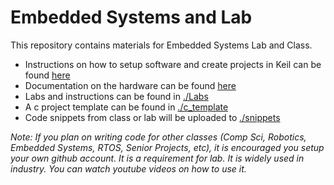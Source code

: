 # Embedded Systems and Lab

This repository contains materials for Embedded Systems Lab and Class.

* Instructions on how to setup software and create projects in Keil can be found [here](/Keil_setup)  
* Documentation on the hardware can be found [here](/Keil_setup)  
* Labs and instructions can be found in [./Labs](/Labs)    
* A c project template can be found in [./c_template](/c_template)    
* Code snippets from class or lab will be uploaded to [./snippets](/snippets)     

*Note: If you plan on writing code for other classes (Comp Sci, Robotics, Embedded Systems, RTOS, Senior Projects, etc), it is encouraged you setup your own github account.  It is a requirement for lab.  It is widely used in industry.  You can watch youtube videos on how to use it.*